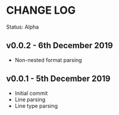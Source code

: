 # CHANGE LOG

Status: Alpha

## v0.0.2 - 6th December 2019

- Non-nested format parsing

## v0.0.1 - 5th December 2019

- Initial commit
- Line parsing
- Line type parsing
